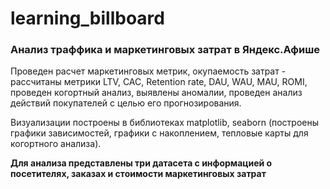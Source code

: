 # learning_billboard
### Анализ траффика и маркетинговых затрат в Яндекс.Афише
Проведен расчет маркетинговых метрик, окупаемость затрат - рассчитаны метрики LTV, CAC, Retention rate, DAU, WAU,
MAU, ROMI, проведен когортный анализ, выявлены аномалии, проведен анализ действий покупателей с целью его прогнозирования.

Визуализации построены в библиотеках matplotlib, seaborn (построены графики зависимостей, графики с накоплением, тепловые карты для когортного анализа).

**Для анализа представлены три датасета с информацией о посетителях, заказах и стоимости маркетинговых затрат**
